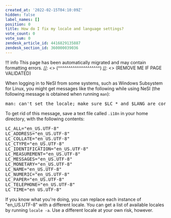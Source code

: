```yaml
---
created_at: '2022-02-15T04:10:09Z'
hidden: false
label_names: []
position: 0
title: How do I fix my locale and language settings?
vote_count: 0
vote_sum: 0
zendesk_article_id: 4416829135887
zendesk_section_id: 360000039036
---
```



[//]: <> (REMOVE ME IF PAGE VALIDATED)
[//]: <> (vvvvvvvvvvvvvvvvvvvv)
!!! info
    This page has been automatically migrated and may contain formatting errors.
[//]: <> (^^^^^^^^^^^^^^^^^^^^)
[//]: <> (REMOVE ME IF PAGE VALIDATED)
<p>When logging in to NeSI from some systems, such as Windows Subsystem for Linux, you might get messages like the following while using NeSI (the following message is obtained when running <code>man</code>):</p>
<pre>man: can't set the locale; make sure $LC_* and $LANG are correct
</pre>
<p>To get rid of this message, save a text file called <code>.i18n</code> in your home directory, with the following contents:</p>
<pre>LC_ALL="en_US.UTF-8"<br>LC_ADDRESS="en_US.UTF-8"<br>LC_COLLATE="en_US.UTF-8"<br>LC_CTYPE="en_US.UTF-8"<br>LC_IDENTIFICATION="en_US.UTF-8"<br>LC_MEASUREMENT="en_US.UTF-8"<br>LC_MESSAGES="en_US.UTF-8"<br>LC_MONETARY="en_US.UTF-8"<br>LC_NAME="en_US.UTF-8"<br>LC_NUMERIC="en_US.UTF-8"<br>LC_PAPER="en_US.UTF-8"<br>LC_TELEPHONE="en_US.UTF-8"<br>LC_TIME="en_US.UTF-8"</pre>
<p>If you know what you're doing, you can replace each instance of "en_US.UTF-8" with a different locale. You can get a list of available locales by running <code>locale -a</code>. Use a different locale at your own risk, however.</p>